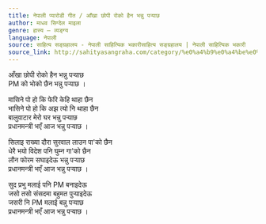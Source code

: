 ```yaml
---
title: नेपाली प्यारोडी गीत / आँखा छोपी रोको हैन भन्नु पर्‍याछ
author: माधव सिग्देल माइला
genre: हास्य – व्यङ्ग्य
language: नेपाली
source: साहित्य सङ्ग्रहालय - नेपाली साहित्यिक भकारीसाहित्य सङ्ग्रहालय | नेपाली साहित्यिक भकारी
source_link: http://sahityasangraha.com/category/%e0%a4%b9%e0%a4%be%e0%a4%b8%e0%a5%8d%e0%a4%af-%e0%a4%b5%e0%a5%8d%e0%a4%af%e0%a4%99%e0%a5%8d%e0%a4%97%e0%a5%8d%e0%a4%af/
---
```


आँखा छोपी रोको हैन भन्नु पर्‍याछ  
PM को भोको छैन भन्नु पर्‍याछ ।

मासिने पो हो कि फेरि केहि थाहा छैन  
भासिने पो हो कि अझ त्यो नि थाहा छैन  
बालुवाटार मेरो घर भन्नु पर्‍याछ  
प्रधानमन्त्री भएँ आज भन्नु पर्‍याछ ।

सिलाइ राख्या दौरा सुरवाल लाउन पा'को छैन  
धेरै भयो विदेश पनि घुम्न गा'को छैन  
लौन फोरम सघाइदेऊ भन्नु पर्‍याछ  
प्रधानमन्त्री भएँ आज भन्नु पर्‍याछ ।

सुद प्रभु मलाई पनि PM बनाइदेऊ  
जसो तसो संसदमा बहुमत पुर्‍याइदेऊ  
जसरी नि PM मलाई बन्नु पर्‍याछ  
प्रधानमन्त्री भएँ आज भन्नु पर्‍याछ ।
